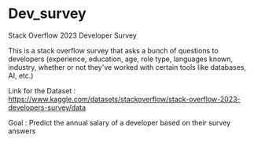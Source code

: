 # Dev_survey
Stack Overflow 2023 Developer Survey


This is a stack overflow survey that asks a bunch of questions to developers (experience, education, age, role type, languages known, industry, whether or not they've worked with certain tools like databases, AI, etc.)

Link for the Dataset : https://www.kaggle.com/datasets/stackoverflow/stack-overflow-2023-developers-survey/data

Goal : Predict the annual salary of a developer based on their survey answers
